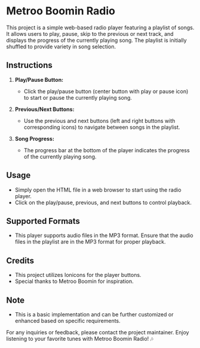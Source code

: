 
# Metroo Boomin Radio

This project is a simple web-based radio player featuring a playlist of songs. It allows users to play, pause, skip to the previous or next track, and displays the progress of the currently playing song. The playlist is initially shuffled to provide variety in song selection.

## Instructions
1. **Play/Pause Button:**
   - Click the play/pause button (center button with play or pause icon) to start or pause the currently playing song.

2. **Previous/Next Buttons:**
   - Use the previous and next buttons (left and right buttons with corresponding icons) to navigate between songs in the playlist.

3. **Song Progress:**
   - The progress bar at the bottom of the player indicates the progress of the currently playing song.

## Usage
- Simply open the HTML file in a web browser to start using the radio player.
- Click on the play/pause, previous, and next buttons to control playback.

## Supported Formats
- This player supports audio files in the MP3 format. Ensure that the audio files in the playlist are in the MP3 format for proper playback.

## Credits
- This project utilizes Ionicons for the player buttons.
- Special thanks to Metroo Boomin for inspiration.

## Note
- This is a basic implementation and can be further customized or enhanced based on specific requirements.

For any inquiries or feedback, please contact the project maintainer. Enjoy listening to your favorite tunes with Metroo Boomin Radio! 🎶
